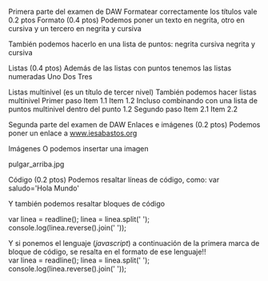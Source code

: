  Primera parte del examen de DAW
 Formatear correctamente los títulos vale 0.2 ptos
 Formato (0.4 ptos)
Podemos poner un texto en negrita, otro en cursiva y un tercero en negrita y cursiva


También podemos hacerlo en una lista de puntos:
 negrita
 cursiva
 negrita y cursiva

 Listas (0.4 ptos)
Además de las listas con puntos tenemos las listas numeradas
Uno
Dos
Tres

 Listas multinivel (es un título de tercer nivel)
También podemos hacer listas multinivel
Primer paso
Item 1.1
Item 1.2
Incluso combinando con
una lista de puntos multinivel
dentro del punto 1.2
Segundo paso
Item 2.1
Item 2.2

 Segunda parte del examen de DAW
 Enlaces e imágenes (0.2 ptos)
Podemos poner un enlace a www.iesabastos.org

 Imágenes
O podemos insertar una imagen

pulgar_arriba.jpg

 Código (0.2 ptos)
Podemos resaltar líneas de código, como: var saludo='Hola Mundo'

Y también podemos resaltar bloques de código

var linea = readline();
linea = linea.split(' ');
console.log(linea.reverse().join(' '));


Y si ponemos el lenguaje (_javascript_) a continuación de la primera marca de bloque de código, se resalta en el formato de ese lenguaje!!
var linea = readline();
linea = linea.split(' ');
console.log(linea.reverse().join(' '));
